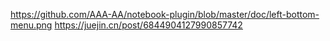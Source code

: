 https://github.com/AAA-AA/notebook-plugin/blob/master/doc/left-bottom-menu.png
https://juejin.cn/post/6844904127990857742